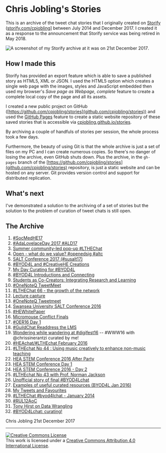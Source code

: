 # Chris Jobling's Stories

This is an archive of the tweet chat stories that I originally created on [Storify](https://storify.com) ([storify.com/cpjobling](https://storify.com/cpjobling)] between July 2014 and December 2017. I created it as a response to the announcement that Storify service was being retired in May 2018.

![A screenshot of my Storify archive at it was on 21st December 2017](gh-pages/blob/cpj-at-storyfy.png).

## How I made this

Storify has provided an export feature which is able to save a published story as HTML5, XML or JSON. I used the HTML5 option which creates a single web page with the images, styles and JavaScript embedded then used my browser's *Save page as Webpage, complete* feature to create a complete local copy of the page and all its assets.

I created a new public project on GitHub ([https://github.com/cpjobling/stories](github.com/cpjobling/stories)) and used the [GitHub Pages](https://pages.github.com/) feature to create a static website repository of these saved stories that is accessible via [cpjobling.github.io/stories](https://cpjobling.github.io/stories).

By archiving a couple of handfuls of stories per session, the whole process took a few days.

Furthermore, the beauty of using Git is that the whole archive is just a set of files on my PC and I can create numerous copies. So there's no danger of losing the archive, even GitHub shuts down. Plus the archive, in the `gh-pages` branch of the [https://github.com/cpjobling/stories](github.com/cpjobling/stories) repository, is just a static website and can be hosted on any server. Git provides version control and support for distributed replication.

## What's next

I've demonstrated a solution to the archiving of a set of stories but the solution to the problem of curation of tweet chats is still open.

## The Archive

1. [#SocMedHE17](socmedhe17.html)
1. [#AdaLovelaceDay 2017 #ALD17](AdaLovelaceDay_2017_ALD17.html)
1. [Summer community-led pop-up #LTHEChat](pop-up-lthechat.html)
1. [Open - what do we value? #openedsig #altc](open-what-do-we-value.html)
1. [SALT Conference 2017 (#susalt17)](salt-conference-2017-susalt17)
1. [#BYOD4L and #CreativeHE Creations](byod4l-creations.html)
1. [My Day Curating for #BYOD4L](my-day-curating-for-byod4l.html)
1. [#BYOD4L Introductions and Connecting](byod4l-introductions.html)
1. [Students as Co-Creators: Integrating Research and Learning](student-co-creation-at-swanseauni-cocreateswan.html)
1. [#OneNoteQ TweetMeet](onenoteq-tweetmeet.html)
1. [#LTHEChat 66 - the growth of the network](lthechat-66-the-growth-of-the-network.html)
1. [Lecture capture](lecture-capture.html)
1. [#OneNoteQ Tweetmeet](onenoteq-tweetmeet-2.html)
1. [Swansea University SALT Conference 2016](swansea-university-salt-conference-2016.html)
1. [#HEWhitePaper](hewhitepaper.html)
1. [Micromouse Conflict Finals](micromouse-conflict-finals.html)
1. [#OER16 Day 1](oer16-day-1.html)
1. [#GuildChat Readdress the LMS](guildchat-readdress-the-lms.html)
1. [Wondering while wandering at #digifest16](wondering-while-wandering-at-digifest16.html) -- #WWW16 with @chrissinerantzi curated by me!
1. [#HEAchat/#LTHEchat February 2016](heachat-lthechat.html)
1. [#LTHEchat No 44 : Using music creatively to enhance non-music teaching](lthechat-45.html)
1. [HEA STEM Conference 2016 After Party](after-hea-stem-conference-16.html)
1. [HEA STEM Conference Day 1](hea-stem-conference-day-1.html)
1. [HEA STEM Conference 2016 - Day 2](hea-stem-conference-2016-day-1.html)
1. [#LTHEchat No 43 with Prof. Norman Jackson](lthechat-on)
1. [Unofficial story of final #BYOD4Lchat](unofficial-story-of-final-byod4lchat.html)
1. [Examples of useful curated resources (BYOD4L Jan 2016)](community-responses-to-q4.html)
1. [My Tweets and Favourites](my-tweets-and-favourites.html)
1. [#LTHEChat #byod4lchat - January 2014](lthechat-byod4lchat-january-2014.html)
1. [#RUL12AoC](sketches.html)
1. [Tony Hirst on Data Wrangling](tony-hirst-on-data-wrangling.html)
1. [#BYOD4Lchat: curating!](byod4lchat-curating.html)

Chris Jobling
21st December 2017

----

<a rel="license" href="http://creativecommons.org/licenses/by/4.0/"><img alt="Creative Commons License" style="border-width:0" src="https://i.creativecommons.org/l/by/4.0/88x31.png" /></a><br />This work is licensed under a <a rel="license" href="http://creativecommons.org/licenses/by/4.0/">Creative Commons Attribution 4.0 International License</a>.
